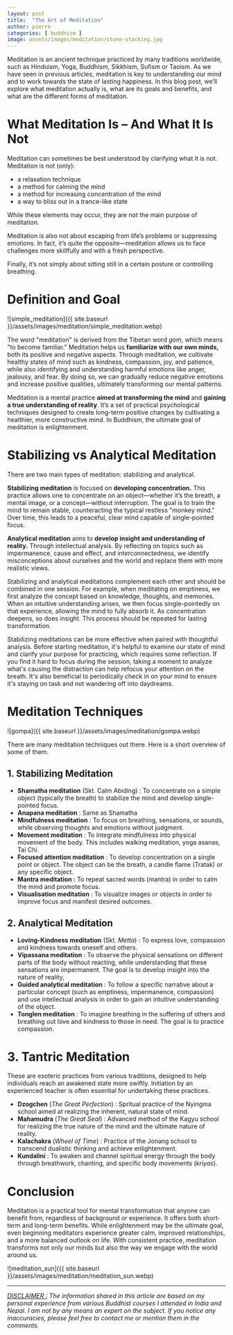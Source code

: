 ```yaml
---
layout: post
title:  "The Art of Meditation"
author: pierre
categories: [ buddhism ]
image: assets/images/meditation/stone-stacking.jpg
---
```


Meditation is an ancient technique practiced by many traditions worldwide, such as Hinduism, Yoga, Buddhism, Sikkhism, Sufism or Taoism. As we have seen in previous articles, meditation is key to understanding our mind and to work towards the state of lasting happiness. In this blog post, we’ll explore what meditation actually is, what are its goals and benefits, and what are the different forms of meditation.

# What Meditation Is – And What It Is Not

Meditation can sometimes be best understood by clarifying what it is not. Meditation is not (only):

- a relaxation technique
- a method for calming the mind
- a method for increasing concentration of the mind
- a way to bliss out in a trance-like state

While these elements may occur, they are not the main purpose of meditation. 

Meditation is also not about escaping from life’s problems or suppressing emotions. In fact, it’s quite the opposite—meditation allows us to face challenges more skillfully and with a fresh perspective.

Finally, it’s not simply about sitting still in a certain posture or controlling breathing.

# Definition and Goal

![simple_meditation]({{ site.baseurl }}/assets/images/meditation/simple_meditation.webp)

The word "meditation" is derived from the Tibetan word *gom*, which means "to become familiar." Meditation helps us **familiarize with our own minds,** both its positive and negative aspects. Through meditation, we cultivate healthy states of mind such as kindness, compassion, joy, and patience, while also identifying and understanding harmful emotions like anger, jealousy, and fear. By doing so, we can gradually reduce negative emotions and increase positive qualities, ultimately transforming our mental patterns.

Meditation is a mental practice **aimed at transforming the mind** and **gaining a true understanding of reality**. It’s a set of practical psychological techniques designed to create long-term positive changes by cultivating a healthier, more constructive mind. In Buddhism, the ultimate goal of meditation is enlightenment.

# Stabilizing vs Analytical Meditation

There are two main types of meditation: stabilizing and analytical. 

**Stabilizing meditation** is focused on **developing concentration.** This practice allows one to concentrate on an object—whether it’s the breath, a mental image, or a concept—without interruption. The goal is to train the mind to remain stable, counteracting the typical restless "monkey mind." Over time, this leads to a peaceful, clear mind capable of single-pointed focus.

**Analytical meditation** aims to **develop insight and understanding of reality.** Through intellectual analysis. By reflecting on topics such as impermanence, cause and effect, and interconnectedness, we identify misconceptions about ourselves and the world and replace them with more realistic views.

Stabilizing and analytical meditations complement each other and should be combined in one session. For example, when meditating on emptiness, we first analyze the concept based on knowledge, thoughts, and memories. When an intuitive understanding arises, we then focus single-pointedly on that experience, allowing the mind to fully absorb it. As concentration deepens, so does insight. This process should be repeated for lasting transformation.

Stabilizing meditations can be more effective when paired with thoughtful analysis. Before starting meditation, it's helpful to examine our state of mind and clarify your purpose for practicing, which requires some reflection. If you find it hard to focus during the session, taking a moment to analyze what's causing the distraction can help refocus your attention on the breath. It's also beneficial to periodically check in on your mind to ensure it's staying on task and not wandering off into daydreams.

# Meditation Techniques

![gompa]({{ site.baseurl }}/assets/images/meditation/gompa.webp)

There are many meditation techniques out there. Here is a short overview of some of them.

## 1. Stabilizing Meditation

- **Shamatha meditation** (Skt. Calm Abiding) : To concentrate on a simple object (typically the breath) to stabilize the mind and develop single-pointed focus.
- **Anapana meditation** : Same as Shamatha
- **Mindfulness meditation** : To focus on breathing, sensations, or sounds, while observing thoughts and emotions without judgment.
- **Movement meditation** : To integrate mindfulness into physical movement of the body. This includes walking meditation, yoga asanas, Tai Chi.
- **Focused attention meditation** : To develop concentration on a single point or object. The object can be the breath, a candle flame (Tratak) or any specific object.
- **Mantra meditation :** To repeat sacred words (mantra) in order to calm the mind and promote focus.
- **Visualisation meditation** : To visualize images or objects in order to improve focus and manifest desired outcomes.

## 2. Analytical Meditation

- **Loving-Kindness meditation** (Skt. *Metta*) : To express love, compassion and kindness towards oneself and others.
- **Vipassana meditation** : To observe the physical sensations on different parts of the body without reacting, while understanding that these sensations are impermanent. The goal is to develop insight into the nature of reality,
- **Guided analytical meditation** : To follow a specific narrative about a particular concept (such as emptiness, impermanence, compassion) and use intellectual analysis in order to gain an intuitive understanding of the object.
- **Tonglen meditation** : To imagine breathing in the suffering of others and breathing out love and kindness to those in need. The goal is to practice compassion.

# 3. Tantric Meditation

These are esoteric practices from various traditions, designed to help individuals reach an awakened state more swiftly. Initiation by an experienced teacher is often essential for undertaking these practices.

- **Dzogchen** (*The Great Perfection*) : Spritual practice of the Nyingma school aimed at realizing the inherent, natural state of mind.
- **Mahamudra** (*The Great Seal*) : Advanced method of the Kagyu school for realizing the true nature of the mind and the ultimate nature of reality.
- **Kalachakra** (*Wheel of Time*) : Practice of the Jonang school to transcend dualistic thinking and achieve enlightenment.
- **Kundalini** : To awaken and channel spiritual energy through the body through breathwork, chanting, and specific body movements (*kriyas*).

# Conclusion

Meditation is a practical tool for mental transformation that anyone can benefit from, regardless of background or experience. It offers both short-term and long-term benefits. While enlightenment may be the ultimate goal, even beginning meditators experience greater calm, improved relationships, and a more balanced outlook on life. With consistent practice, meditation transforms not only our minds but also the way we engage with the world around us.

![meditation_sun]({{ site.baseurl }}/assets/images/meditation/meditation_sun.webp)


---

*<ins>DISCLAIMER :</ins> The information shared in this article are based on my personal experience from various Buddhist courses I attended in India and Nepal. I am not by any means an expert on the subject. If you notice any inaccuracies, please feel free to contact me or mention them in the comments.*